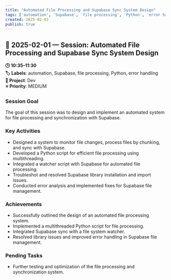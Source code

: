 ```yaml
---
title: "Automated File Processing and Supabase Sync System Design"
tags: ['automation', 'Supabase', 'file processing', 'Python', 'error handling']
created: 2025-02-01
publish: true
---
```


## 📅 2025-02-01 — Session: Automated File Processing and Supabase Sync System Design

**🕒 10:35–11:30**  
**🏷️ Labels**: automation, Supabase, file processing, Python, error handling  
**📂 Project**: Dev  
**⭐ Priority**: MEDIUM  


### Session Goal
The goal of this session was to design and implement an automated system for file processing and synchronization with Supabase.

### Key Activities
- Designed a system to monitor file changes, process files by chunking, and sync with Supabase.
- Developed a Python script for efficient file processing using multithreading.
- Integrated a watcher script with Supabase for automated file processing.
- Troubleshot and resolved Supabase library installation and import issues.
- Conducted error analysis and implemented fixes for Supabase file management.

### Achievements
- Successfully outlined the design of an automated file processing system.
- Implemented a multithreaded Python script for file processing.
- Integrated Supabase sync with a file system watcher.
- Resolved library issues and improved error handling in Supabase file management.

### Pending Tasks
- Further testing and optimization of the file processing and synchronization system.
